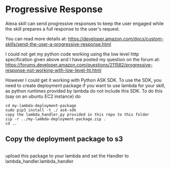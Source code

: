 # Progressive Response

Alexa skill can send progressive responses to keep the user engaged while the skill prepares a full response to the user's request.

You can read more details at: https://developer.amazon.com/docs/custom-skills/send-the-user-a-progressive-response.html

I could not get my python code working using the low level http specification given above and I have posted my question on the forum at: 
https://forums.developer.amazon.com/questions/211582/progressive-response-not-working-with-low-level-ht.html

However I could get it working with Python ASK SDK. To use the SDK, you need to create deployment package if you want to use lambda for 
your skill, as python runtimes provided by lambda do not include this SDK. To do this (say on an ubuntu EC2 instance) do

```mkdir my-lambda-deployment-package
cd my-lambda-deployment-package
sudo pip3 install -t ./ ask-sdk
copy the lambda_handler.py provided in this repo to this folder
zip -r ../my-lambda-deployment-package.zip .
cd ..
```

## Copy the deployment package to s3

``` aws s3 cp my-lambda-deployment-package.zip s3://myfirst-alexa-skill/my-lambda-deployment-package.zip
```

upload this package to your lambda and set the Handler to lambda_handler.lambda_handler
